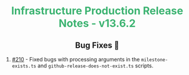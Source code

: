 <h1 align="center" style="color: mediumseagreen;font-weight: bold;">
Infrastructure Production Release Notes - v13.6.2
</h1>



<h2 align="center" style="font-weight: bold;">Bug Fixes 🐛</h2>

1. [#210](https://github.com/KinsonDigital/Infrastructure/issues/210) - Fixed bugs with processing arguments in the `milestone-exists.ts` and `github-release-does-not-exist.ts` scripts.
